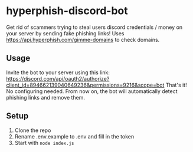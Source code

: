 # hyperphish-discord-bot
Get rid of scammers trying to steal users discord credentials / money on your server by sending fake phishing links!
Uses https://api.hyperphish.com/gimme-domains to check domains.
## Usage
Invite the bot to your server using this link: https://discord.com/api/oauth2/authorize?client_id=894662139040649236&permissions=9216&scope=bot
That's it! No configuring needed. From now on, the bot will automatically detect phishing links and remove them.
## Setup
1. Clone the repo
2. Rename .env.example to .env and fill in the token
3. Start with `node index.js`